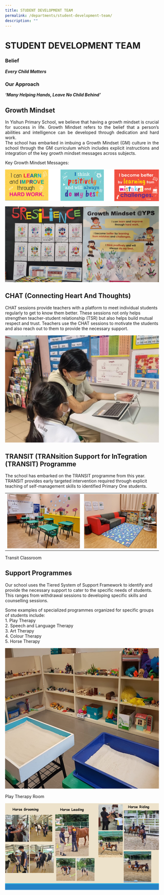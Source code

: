 ```yaml
---
title: STUDENT DEVELOPMENT TEAM
permalink: /departments/student-development-team/
description: ""
---
```

# STUDENT DEVELOPMENT TEAM

### Belief

_**Every Child Matters**_

### Our Approach

**_‘Many Helping Hands, Leave No Child Behind’_**  

 
Growth Mindset
--------------

<p style="text-align: justify;">In Yishun Primary School, we believe that having a growth mindset is crucial for success in life. Growth Mindset refers to the belief that a person’s abilities and intelligence can be developed through dedication and hard work. <br>The school has embarked in imbuing a Growth Mindset (GM) culture in the school through the GM curriculum which includes explicit instructions and integration of the key growth mindset messages across subjects.   </p>
Key Growth Mindset Messages:

![](/images/Departments/STUDENT%20DEVELOPMENT%20TEAM/GM1.png)

![](/images/Departments/STUDENT%20DEVELOPMENT%20TEAM/GM2.png)

CHAT (Connecting Heart And Thoughts)
------------------------------------

CHAT sessions provide teachers with a platform to meet individual students regularly to get to know them better. These sessions not only helps strengthen teacher-student relationship (TSR) but also helps build mutual respect and trust. Teachers use the CHAT sessions to motivate the students and also reach out to them to provide the necessary support.

![](/images/Departments/STUDENT%20DEVELOPMENT%20TEAM/SDT3.png)

TRANSIT (TRANsition Support for InTegration (TRANSIT) Programme
---------------------------------------------------------------

The school has embarked on the TRANSIT programme from this year. TRANSIT provides early targeted intervention required through explicit teaching of self-management skills to identified Primary One students.

|   |   |
|:-:|:-:|
|  ![](/images/Departments/STUDENT%20DEVELOPMENT%20TEAM/SDT4.png) | ![](/images/Departments/STUDENT%20DEVELOPMENT%20TEAM/SDT5.png)  |

Transit Classroom

Support Programmes
------------------

Our school uses the Tiered System of Support Framework to identify and provide the necessary support to cater to the specific needs of students. This ranges from withdrawal sessions to developing specific skills and counselling sessions.  

Some examples of specialized programmes organized for specific groups of students include:   
1\.  Play Therapy   
2\.  Speech and Language Therapy   
3\.  Art Therapy   
4\.  Colour Therapy   
5\.  Horse Therapy


![](/images/Departments/STUDENT%20DEVELOPMENT%20TEAM/SDT6.png) 

Play Therapy Room

![](/images/Departments/STUDENT%20DEVELOPMENT%20TEAM/SDT7.png) 